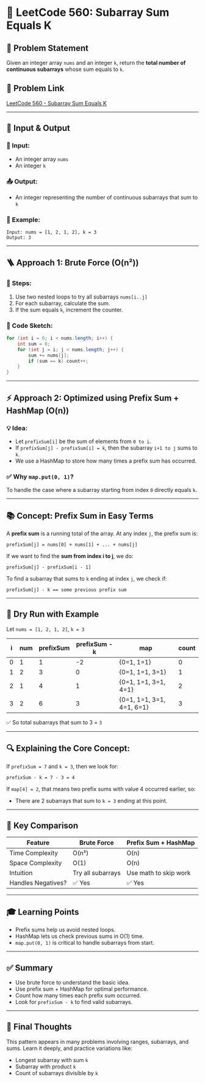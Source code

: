 # 🚀 LeetCode 560: Subarray Sum Equals K

## 📄 Problem Statement
Given an integer array `nums` and an integer `k`, return the **total number of continuous subarrays** whose sum equals to `k`.

## 🔗 Problem Link
[LeetCode 560 - Subarray Sum Equals K](https://leetcode.com/problems/subarray-sum-equals-k/)

---

## 🧠 Input & Output

### 🔢 Input:
- An integer array `nums`
- An integer `k`

### 📤 Output:
- An integer representing the number of continuous subarrays that sum to `k`

### 🧪 Example:

```
Input: nums = [1, 2, 1, 2], k = 3
Output: 3
```

---

## 🪜 Approach 1: Brute Force (O(n²))

### 📝 Steps:

1. Use two nested loops to try all subarrays `nums[i..j]`
2. For each subarray, calculate the sum.
3. If the sum equals `k`, increment the counter.

### 🔻 Code Sketch:

```java
for (int i = 0; i < nums.length; i++) {
    int sum = 0;
    for (int j = i; j < nums.length; j++) {
        sum += nums[j];
        if (sum == k) count++;
    }
}
```

---

## ⚡ Approach 2: Optimized using Prefix Sum + HashMap (O(n))

### 💡 Idea:

- Let `prefixSum[i]` be the sum of elements from `0 to i`.
- If `prefixSum[j] - prefixSum[i] = k`, then the subarray `i+1 to j` sums to `k`.
- We use a HashMap to store how many times a prefix sum has occurred.

### ✅ Why `map.put(0, 1)`?
To handle the case where a subarray starting from index `0` directly equals `k`.

---

## 📚 Concept: Prefix Sum in Easy Terms

A **prefix sum** is a running total of the array. At any index `j`, the prefix sum is:
```
prefixSum[j] = nums[0] + nums[1] + ... + nums[j]
```

If we want to find the **sum from index i to j**, we do:
```
prefixSum[j] - prefixSum[i - 1]
```

To find a subarray that sums to `k` ending at index `j`, we check if:
```
prefixSum[j] - k == some previous prefix sum
```

---

## 🧪 Dry Run with Example

Let `nums = [1, 2, 1, 2]`, `k = 3`

| i | num | prefixSum | prefixSum - k | map                    | count |
|---|-----|-----------|----------------|-------------------------|--------|
| 0 | 1   | 1         | -2             | {0=1, 1=1}              | 0      |
| 1 | 2   | 3         | 0              | {0=1, 1=1, 3=1}         | 1      |
| 2 | 1   | 4         | 1              | {0=1, 1=1, 3=1, 4=1}    | 2      |
| 3 | 2   | 6         | 3              | {0=1, 1=1, 3=1, 4=1, 6=1}| 3      |

✅ So total subarrays that sum to 3 = `3`

---

## 🔍 Explaining the Core Concept:

If `prefixSum = 7` and `k = 3`, then we look for:
```
prefixSum - k = 7 - 3 = 4
```
If `map[4] = 2`, that means two prefix sums with value 4 occurred earlier, so:
- There are 2 subarrays that sum to `k = 3` ending at this point.

---

## 📌 Key Comparison

| Feature             | Brute Force         | Prefix Sum + HashMap |
|---------------------|----------------------|------------------------|
| Time Complexity      | O(n²)               | O(n)                   |
| Space Complexity     | O(1)                | O(n)                   |
| Intuition            | Try all subarrays   | Use math to skip work  |
| Handles Negatives?   | ✅ Yes              | ✅ Yes                 |

---

## 🎓 Learning Points

- Prefix sums help us avoid nested loops.
- HashMap lets us check previous sums in O(1) time.
- `map.put(0, 1)` is critical to handle subarrays from start.

---

## ✅ Summary

- Use brute force to understand the basic idea.
- Use prefix sum + HashMap for optimal performance.
- Count how many times each prefix sum occurred.
- Look for `prefixSum - k` to find valid subarrays.

---

## 🧠 Final Thoughts

This pattern appears in many problems involving ranges, subarrays, and sums. Learn it deeply, and practice variations like:

- Longest subarray with sum `k`
- Subarray with product `k`
- Count of subarrays divisible by `k`